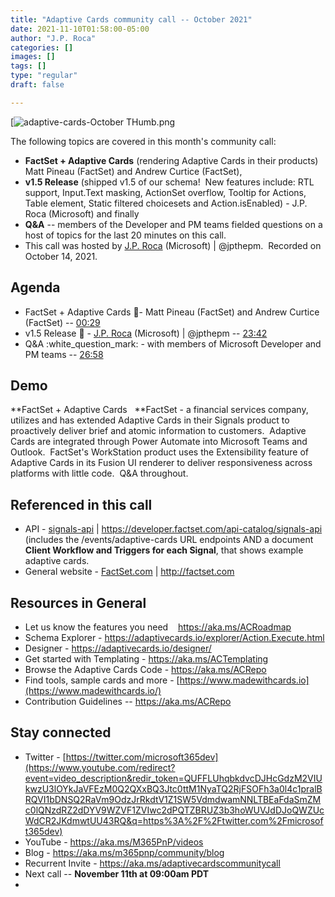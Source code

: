```yaml
---
title: "Adaptive Cards community call -- October 2021"
date: 2021-11-10T01:58:00-05:00
author: "J.P. Roca"
categories: []
images: []
tags: []
type: "regular"
draft: false

---
```


[![adaptive-cards-October
THumb.png](https://techcommunity.microsoft.com/t5/image/serverpage/image-id/324683iE137929D200330F1/image-size/large?v=v2&px=999 "adaptive-cards-October THumb.png")

The following topics are covered in this month's community call:
- **FactSet + Adaptive Cards** (rendering Adaptive Cards in their
products) Matt Pineau (FactSet) and Andrew Curtice (FactSet), 
- **v1.5
Release** (shipped v1.5 of our schema!  New features include: RTL
support, Input.Text masking, ActionSet overflow, Tooltip for Actions,
Table element, Static filtered choicesets and Action.isEnabled) - J.P.
Roca (Microsoft) and finally 
- **Q&A** -- members of the Developer and PM
teams fielded questions on a host of topics for the last 20 minutes on
this call.   
- This call was hosted by [J.P.
Roca](http://twitter.com/jpthepm) (Microsoft) \| \@jpthepm.  Recorded on
October 14, 2021.

## Agenda

-   FactSet + Adaptive Cards :handshake:- Matt Pineau (FactSet) and
    Andrew Curtice (FactSet) --
    [00:29](https://youtu.be/zr8TiZZB5_k?t=29)
-   v1.5 Release :loudspeaker: - [J.P. Roca](http://twitter.com/jpthepm)
    (Microsoft) \| \@jpthepm --
    [23:42](https://youtu.be/zr8TiZZB5_k?t=1422)
-   Q&A :white_question_mark: - with members of Microsoft Developer and
    PM teams -- [26:58](https://youtu.be/zr8TiZZB5_k?t=1618)

## Demo

**FactSet + Adaptive Cards   **FactSet - a financial services company,
utilizes and has extended Adaptive Cards in their Signals product to
proactively deliver brief and atomic information to customers.  Adaptive
Cards are integrated through Power Automate into Microsoft Teams and
Outlook.  FactSet's WorkStation product uses the Extensibility feature
of Adaptive Cards in its Fusion UI renderer to deliver responsiveness
across platforms with little code.  Q&A throughout.

## Referenced in this call

-   API -
    [signals-api](https://developer.factset.com/api-catalog/signals-api)
    \| <https://developer.factset.com/api-catalog/signals-api> (includes
    the /events/adaptive-cards URL endpoints AND a document **Client
    Workflow and Triggers for each Signal**, that shows example adaptive
    cards.
-   General website -
    [FactSet.com](https://nam06.safelinks.protection.outlook.com/?url=https%3A%2F%2Fwww.factset.com%2F&data=04%7C01%7Cjproca%40microsoft.com%7C6d2eaed72f3449671f5808d9a08ac6b3%7C72f988bf86f141af91ab2d7cd011db47%7C1%7C0%7C637717341312430004%7CUnknown%7CTWFpbGZsb3d8eyJWIjoiMC4wLjAwMDAiLCJQIjoiV2luMzIiLCJBTiI6Ik1haWwiLCJXVCI6Mn0%3D%7C3000&sdata=38OOMHps0%2F4ZETVE6isf3mqXGnEst2ClVOwr301Q8Lw%3D&reserved=0)
    \| <http://factset.com>

## Resources in General

-   Let us know the features you need    <https://aka.ms/ACRoadmap>
-   Schema Explorer
    - <https://adaptivecards.io/explorer/Action.Execute.html>
-   Designer - <https://adaptivecards.io/designer/> 
-   Get started with Templating - <https://aka.ms/ACTemplating>
-   Browse the Adaptive Cards Code - <https://aka.ms/ACRepo>
-   Find tools, sample cards and more
    - [https://www.madewithcards.io](https://www.madewithcards.io/)
-   Contribution Guidelines -- <https://aka.ms/ACRepo> 

## Stay connected

-   Twitter
    - [https://twitter.com/microsoft365dev](https://www.youtube.com/redirect?event=video_description&redir_token=QUFFLUhqbkdvcDJHcGdzM2VIUkwzU3lOYkJaVFEzM0Q2QXxBQ3Jtc0ttM1NyaTQ2RjFSOFh3a0l4c1pralBRQVI1bDNSQ2RaVm9OdzJrRkdtV1Z1SW5VdmdwamNNLTBEaFdaSmZMc0lQNzdRZ2dDYV9WZVF1ZVIwc2dPQTZBRUZ3b3hoWUVJdDJoQWZUcWdCR2JKdmwtUU43RQ&q=https%3A%2F%2Ftwitter.com%2Fmicrosoft365dev)​
-   YouTube - <https://aka.ms/M365PnP/videos>​
-   Blog - <https://aka.ms/m365pnp/community/blog>
-   Recurrent Invite - <https://aka.ms/adaptivecardscommunitycall>
-   Next call -- **November 11th at 09:00am PDT**
-   